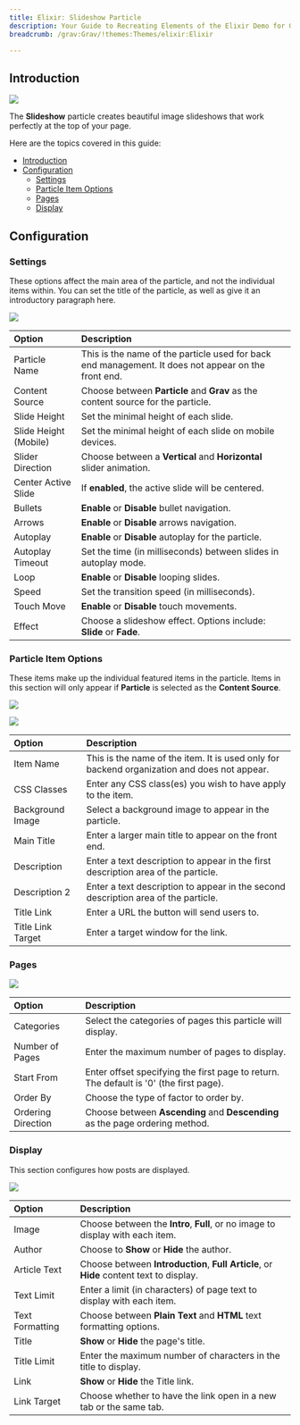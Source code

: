 ```yaml
---
title: Elixir: Slideshow Particle
description: Your Guide to Recreating Elements of the Elixir Demo for Grav
breadcrumb: /grav:Grav/!themes:Themes/elixir:Elixir

---
```


## Introduction

![](assets/particle_slideshow1.png)

The **Slideshow** particle creates beautiful image slideshows that work perfectly at the top of your page.

Here are the topics covered in this guide:

- [Introduction](#introduction)
- [Configuration](#configuration)
  - [Settings](#settings)
  - [Particle Item Options](#particle-item-options)
  - [Pages](#pages)
  - [Display](#display)

## Configuration

### Settings

These options affect the main area of the particle, and not the individual items within. You can set the title of the particle, as well as give it an introductory paragraph here.

![](assets/particle_slideshow2.png)

| Option                | Description                                                                                         |
| :-------------------- | :-------------------------------------------------------------------------------------------------- |
| Particle Name         | This is the name of the particle used for back end management. It does not appear on the front end. |
| Content Source        | Choose between **Particle** and **Grav** as the content source for the particle.                    |
| Slide Height          | Set the minimal height of each slide.                                                               |
| Slide Height (Mobile) | Set the minimal height of each slide on mobile devices.                                             |
| Slider Direction      | Choose between a **Vertical** and **Horizontal** slider animation.                                  |
| Center Active Slide   | If **enabled**, the active slide will be centered.                                                  |
| Bullets               | **Enable** or **Disable** bullet navigation.                                                        |
| Arrows                | **Enable** or **Disable** arrows navigation.                                                        |
| Autoplay              | **Enable** or **Disable** autoplay for the particle.                                                |
| Autoplay Timeout      | Set the time (in milliseconds) between slides in autoplay mode.                                     |
| Loop                  | **Enable** or **Disable** looping slides.                                                           |
| Speed                 | Set the transition speed (in milliseconds).                                                         |
| Touch Move            | **Enable** or **Disable** touch movements.                                                          |
| Effect                | Choose a slideshow effect. Options include: **Slide** or **Fade**.                                  |

### Particle Item Options

These items make up the individual featured items in the particle. Items in this section will only appear if **Particle** is selected as the **Content Source**.

![](assets/particle_slideshow3.png)

![](assets/particle_slideshow4.png)

| Option            | Description                                                                                 |
| :---------------- | :------------------------------------------------------------------------------------------ |
| Item Name         | This is the name of the item. It is used only for backend organization and does not appear. |
| CSS Classes       | Enter any CSS class(es) you wish to have apply to the item.                                 |
| Background Image  | Select a background image to appear in the particle.                                        |
| Main Title        | Enter a larger main title to appear on the front end.                                       |
| Description       | Enter a text description to appear in the first description area of the particle.           |
| Description 2     | Enter a text description to appear in the second description area of the particle.          |
| Title Link        | Enter a URL the button will send users to.                                                  |
| Title Link Target | Enter a target window for the link.                                                         |

### Pages

![](assets/particle_slideshow5.png)

| Option             | Description                                                                            |
| :-----             | :-----                                                                                 |
| Categories         | Select the categories of pages this particle will display.                             |
| Number of Pages    | Enter the maximum number of pages to display.                                          |
| Start From         | Enter offset specifying the first page to return. The default is '0' (the first page). |
| Order By           | Choose the type of factor to order by.                                                 |
| Ordering Direction | Choose between **Ascending** and **Descending** as the page ordering method.           |

### Display

This section configures how posts are displayed.

![](assets/particle_slideshow6.png)

| Option          | Description                                                                                         |
| :------------   | :-------------------------------------------------------------------------------------------------- |
| Image           | Choose between the **Intro**, **Full**, or no image to display with each item.                      |
| Author          | Choose to **Show** or **Hide** the author.                                                          |
| Article Text    | Choose between **Introduction**, **Full Article**, or **Hide** content text to display.             |
| Text Limit      | Enter a limit (in characters) of page text to display with each item.                               |
| Text Formatting | Choose between **Plain Text** and **HTML** text formatting options.                                 |
| Title           | **Show** or **Hide** the page's title.                                                              |
| Title Limit     | Enter the maximum number of characters in the title to display.                                     |
| Link            | **Show** or **Hide** the Title link.                                                                |
| Link Target     | Choose whether to have the link open in a new tab or the same tab.                                  |
